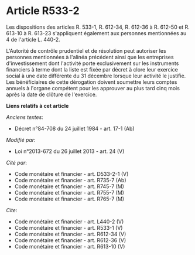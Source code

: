 # Article R533-2

Les dispositions des articles R. 533-1, R. 612-34, R. 612-36 à R. 612-50 et R. 613-10 à R. 613-23 s'appliquent également aux
personnes mentionnées au 4 de l'article L. 440-2.

L'Autorité de contrôle prudentiel et de résolution peut autoriser les personnes mentionnées à l'alinéa précédent ainsi que
les entreprises d'investissement dont l'activité porte exclusivement sur les instruments financiers à terme dont la liste est
fixée par décret à clore leur exercice social à une date différente du 31 décembre lorsque leur activité le justifie. Les
bénéficiaires de cette dérogation doivent soumettre leurs comptes annuels à l'organe compétent pour les approuver au plus
tard cinq mois après la date de clôture de l'exercice.

**Liens relatifs à cet article**

_Anciens textes_:

  - Décret n°84-708 du 24 juillet 1984 - art. 17-1 (Ab)

_Modifié par_:

  - Loi n°2013-672 du 26 juillet 2013 - art. 24 (V)

_Cité par_:

  - Code monétaire et financier - art. D533-2-1 (V)
  - Code monétaire et financier - art. R735-7 (Ab)
  - Code monétaire et financier - art. R745-7 (M)
  - Code monétaire et financier - art. R755-7 (M)
  - Code monétaire et financier - art. R765-7 (M)

_Cite_:

  - Code monétaire et financier - art. L440-2 (V)
  - Code monétaire et financier - art. R533-1 (V)
  - Code monétaire et financier - art. R612-34 (V)
  - Code monétaire et financier - art. R612-36 (V)
  - Code monétaire et financier - art. R613-10 (V)
